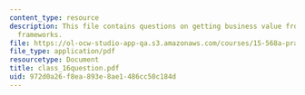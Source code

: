 ```yaml
---
content_type: resource
description: This file contains questions on getting business value from IT management
  frameworks.
file: https://ol-ocw-studio-app-qa.s3.amazonaws.com/courses/15-568a-practical-information-technology-management-spring-2005/972d0a26f8ea893e8ae1486cc50c184d_class_16question.pdf
file_type: application/pdf
resourcetype: Document
title: class_16question.pdf
uid: 972d0a26-f8ea-893e-8ae1-486cc50c184d
---
```

